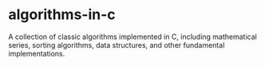 # algorithms-in-c
A collection of classic algorithms implemented in C, including mathematical series, sorting algorithms, data structures, and other fundamental implementations.
